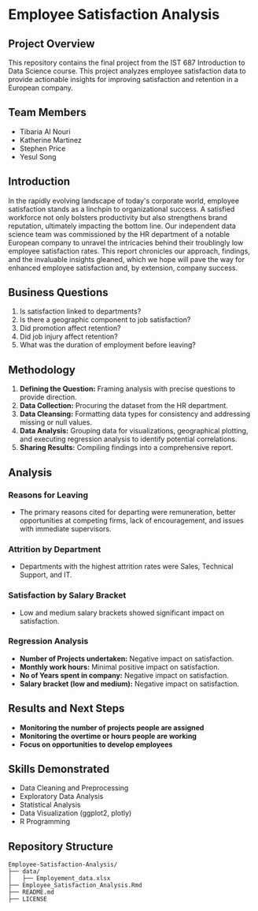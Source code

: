 # Employee Satisfaction Analysis

## Project Overview
This repository contains the final project from the IST 687 Introduction to Data Science course. This project analyzes employee satisfaction data to provide actionable insights for improving satisfaction and retention in a European company.

## Team Members
- Tibaria Al Nouri
- Katherine Martinez
- Stephen Price
- Yesul Song

## Introduction
In the rapidly evolving landscape of today's corporate world, employee satisfaction stands as a linchpin to organizational success. A satisfied workforce not only bolsters productivity but also strengthens brand reputation, ultimately impacting the bottom line. Our independent data science team was commissioned by the HR department of a notable European company to unravel the intricacies behind their troublingly low employee satisfaction rates. This report chronicles our approach, findings, and the invaluable insights gleaned, which we hope will pave the way for enhanced employee satisfaction and, by extension, company success.

## Business Questions
1. Is satisfaction linked to departments?
2. Is there a geographic component to job satisfaction?
3. Did promotion affect retention?
4. Did job injury affect retention?
5. What was the duration of employment before leaving?

## Methodology
1. **Defining the Question:** Framing analysis with precise questions to provide direction.
2. **Data Collection:** Procuring the dataset from the HR department.
3. **Data Cleansing:** Formatting data types for consistency and addressing missing or null values.
4. **Data Analysis:** Grouping data for visualizations, geographical plotting, and executing regression analysis to identify potential correlations.
5. **Sharing Results:** Compiling findings into a comprehensive report.

## Analysis

### Reasons for Leaving
- The primary reasons cited for departing were remuneration, better opportunities at competing firms, lack of encouragement, and issues with immediate supervisors.

### Attrition by Department
- Departments with the highest attrition rates were Sales, Technical Support, and IT.

### Satisfaction by Salary Bracket
- Low and medium salary brackets showed significant impact on satisfaction.

### Regression Analysis
- **Number of Projects undertaken:** Negative impact on satisfaction.
- **Monthly work hours:** Minimal positive impact on satisfaction.
- **No of Years spent in company:** Negative impact on satisfaction.
- **Salary bracket (low and medium):** Negative impact on satisfaction.

## Results and Next Steps
- **Monitoring the number of projects people are assigned**
- **Monitoring the overtime or hours people are working**
- **Focus on opportunities to develop employees**

## Skills Demonstrated
- Data Cleaning and Preprocessing
- Exploratory Data Analysis
- Statistical Analysis
- Data Visualization (ggplot2, plotly)
- R Programming

## Repository Structure
```plaintext
Employee-Satisfaction-Analysis/
├── data/
│   ├── Employement_data.xlsx
├── Employee_Satisfaction_Analysis.Rmd
├── README.md
├── LICENSE
